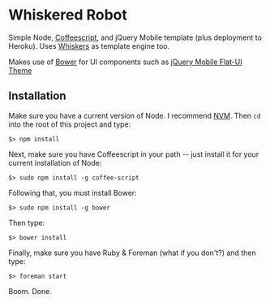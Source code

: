 # Whiskered Robot 

Simple Node, [Coffeescript](http://coffeescript.org/), and jQuery Mobile template (plus deployment to Heroku). Uses [Whiskers](https://github.com/gsf/whiskers.js) as template engine too.

Makes use of [Bower](http://bower.io/) for UI components such as [jQuery Mobile Flat-UI Theme](https://github.com/ququplay/jquery-mobile-flat-ui-theme)

## Installation 

Make sure you have a current version of Node. I recommend [NVM](http://thediscoblog.com/blog/2013/03/12/node-in-3-commands/). Then `cd` into the root of this project and type:

`$> npm install`

Next, make sure you have Coffeescript in your path -- just install it for your current installation of Node:

`$> sudo npm install -g coffee-script`


Following that, you must install Bower:

`$> sudo npm install -g bower`

Then type:

`$> bower install`

Finally, make sure you have Ruby & Foreman (what if you don't?) and then type:

`$> foreman start`

Boom. Done. 
